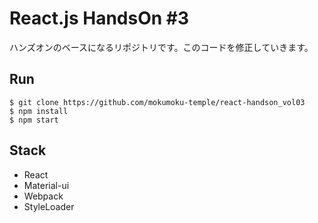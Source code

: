 # React.js HandsOn #3

ハンズオンのベースになるリポジトリです。このコードを修正していきます。

## Run

```
$ git clone https://github.com/mokumoku-temple/react-handson_vol03
$ npm install
$ npm start
```

## Stack

* React
* Material-ui
* Webpack
* StyleLoader
